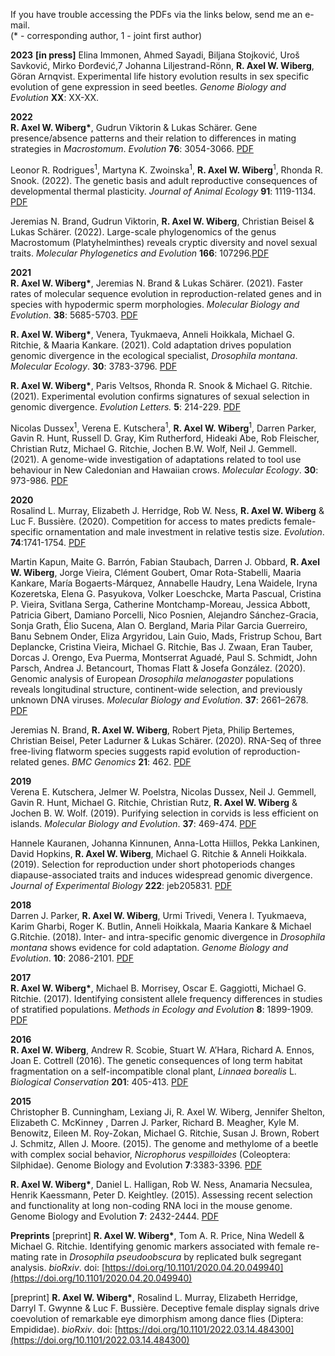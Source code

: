 
If you have trouble accessing the PDFs via the links below, send me an e-mail.  
(\* - corresponding author, 1 - joint first author)

**2023**
**\[in press\]** Elina Immonen, Ahmed Sayadi, Biljana Stojković, Uroš Savković, Mirko Đorđević,7 Johanna Liljestrand-Rönn, **R. Axel W. Wiberg**, Göran Arnqvist. Experimental life history evolution results in sex specific evolution of gene expression in seed beetles. *Genome Biology and Evolution* **XX**: XX-XX.

**2022**  
**R. Axel W. Wiberg\***, Gudrun Viktorin & Lukas Schärer. Gene presence/absence patterns and their relation to differences in mating strategies in *Macrostomum*. *Evolution* **76**: 3054-3066. [PDF](https://doi.org/10.1111/evo.14635)

Leonor R. Rodrigues<sup>1</sup>, Martyna K. Zwoinska<sup>1</sup>, **R. Axel W. Wiberg**<sup>1</sup>, Rhonda R. Snook. (2022). The genetic basis and adult reproductive consequences of developmental thermal plasticity. *Journal of Animal Ecology* **91**: 1119-1134. [PDF](https://besjournals.onlinelibrary.wiley.com/doi/epdf/10.1111/1365-2656.13664)

Jeremias N. Brand, Gudrun Viktorin, **R. Axel W. Wiberg**, Christian Beisel & Lukas Schärer. (2022). Large-scale phylogenomics of the genus Macrostomum (Platyhelminthes) reveals cryptic diversity and novel sexual traits. *Molecular Phylogenetics and Evolution* **166**: 107296.[PDF](https://doi.org/10.1016/j.ympev.2021.107296)


**2021**  
**R. Axel W. Wiberg\***, Jeremias N. Brand & Lukas Schärer. (2021). Faster rates of molecular sequence evolution in reproduction-related genes and in species with hypodermic sperm morphologies. *Molecular Biology and Evolution*. **38**: 5685-5703. [PDF](https://doi.org/10.1093/molbev/msab276)

**R. Axel W. Wiberg\***, Venera, Tyukmaeva, Anneli Hoikkala, Michael G. Ritchie, & Maaria Kankare. (2021). Cold adaptation drives population genomic divergence in the ecological specialist, *Drosophila montana*. *Molecular Ecology*. **30**: 3783-3796. [PDF](https://doi.org/10.1111/mec.16003)

**R. Axel W. Wiberg\***, Paris Veltsos, Rhonda R. Snook & Michael G. Ritchie. (2021). Experimental evolution confirms signatures of sexual selection in genomic divergence. *Evolution Letters.* **5**: 214-229. [PDF](https://doi.org/10.1002/evl3.220)

Nicolas Dussex<sup>1</sup>, Verena E. Kutschera<sup>1</sup>, **R. Axel W. Wiberg**<sup>1</sup>, Darren Parker, Gavin R. Hunt, Russell D. Gray, Kim Rutherford, Hideaki Abe, Rob Fleischer, Christian Rutz, Michael G. Ritchie, Jochen B.W. Wolf, Neil J. Gemmell. (2021). A genome-wide investigation of adaptations related to tool use behaviour in New Caledonian and Hawaiian crows. *Molecular Ecology*. **30**: 973-986. [PDF](https://doi.org/10.1111/mec.15775)


**2020**  
Rosalind L. Murray, Elizabeth J. Herridge, Rob W. Ness, **R. Axel W. Wiberg** & Luc F. Bussière. (2020). Competition for access to mates predicts female-specific ornamentation and male investment in relative testis size. *Evolution*. **74**:1741-1754. [PDF](https://doi.org/10.1111/evo.13986)

Martin Kapun, Maite G. Barrón, Fabian Staubach, Darren J. Obbard, **R. Axel W. Wiberg**, Jorge Vieira, Clément Goubert, Omar Rota-Stabelli, Maaria Kankare, María Bogaerts-Márquez, Annabelle Haudry, Lena Waidele, Iryna Kozeretska, Elena G. Pasyukova, Volker Loeschcke, Marta Pascual, Cristina P. Vieira, Svitlana Serga, Catherine Montchamp-Moreau, Jessica Abbott, Patricia Gibert, Damiano Porcelli, Nico Posnien, Alejandro Sánchez-Gracia, Sonja Grath, Élio Sucena, Alan O. Bergland, Maria Pilar Garcia Guerreiro, Banu Sebnem Onder, Eliza Argyridou, Lain Guio, Mads, Fristrup Schou, Bart Deplancke, Cristina Vieira, Michael G. Ritchie, Bas J. Zwaan, Eran Tauber, Dorcas J. Orengo, Eva Puerma, Montserrat Aguadé, Paul S. Schmidt, John Parsch, Andrea J. Betancourt, Thomas Flatt & Josefa González. (2020). Genomic analysis of European *Drosophila melanogaster* populations reveals longitudinal structure, continent-wide selection, and previously unknown DNA viruses. *Molecular Biology and Evolution*. **37**: 2661–2678. [PDF](https://doi.org/10.1093/molbev/msaa120)

Jeremias N. Brand, **R. Axel W. Wiberg**, Robert Pjeta, Philip Bertemes, Christian Beisel, Peter Ladurner & Lukas Schärer. (2020). RNA-Seq of three free-living flatworm species suggests rapid evolution of reproduction-related genes. *BMC Genomics* **21**: 462. [PDF](https://doi.org/10.1186/s12864-020-06862-x)


**2019**  
Verena E. Kutschera, Jelmer W. Poelstra, Nicolas Dussex, Neil J. Gemmell, Gavin R. Hunt, Michael G. Ritchie, Christian Rutz, **R. Axel W. Wiberg** & Jochen B. W. Wolf. (2019). Purifying selection in corvids is less efficient on islands. *Molecular Biology and Evolution*. **37**: 469-474. [PDF](https://doi.org/10.1093/molbev/msz233)

Hannele Kauranen, Johanna Kinnunen, Anna-Lotta Hiillos, Pekka Lankinen, David Hopkins, **R. Axel W. Wiberg**, Michael G. Ritchie & Anneli Hoikkala. (2019). Selection for reproduction under short photoperiods changes diapause-associated traits and induces widespread genomic divergence. *Journal of Experimental Biology* **222**: jeb205831. [PDF](10.1242/jeb.205831 )


**2018**  
Darren J. Parker, **R. Axel W. Wiberg**, Urmi Trivedi, Venera I. Tyukmaeva, Karim Gharbi, Roger K. Butlin, Anneli Hoikkala, Maaria Kankare & Michael G.Ritchie. (2018). Inter- and intra-specific genomic divergence in *Drosophila montana* shows evidence for cold adaptation. *Genome Biology and Evolution*. **10**: 2086-2101. [PDF](https://doi.org/10.1093/gbe/evy147)


**2017**  
**R. Axel W. Wiberg\***, Michael B. Morrisey, Oscar E. Gaggiotti, Michael G. Ritchie. (2017). Identifying consistent allele frequency differences in studies of stratified populations. *Methods in Ecology and Evolution* **8**: 1899-1909. [PDF]()


**2016**  
**R. Axel W. Wiberg**, Andrew R. Scobie, Stuart W. A’Hara, Richard A. Ennos, Joan E. Cottrell (2016). The genetic consequences of long term habitat fragmentation on a self-incompatible clonal plant, *Linnaea borealis* L. *Biological Conservation* **201**: 405-413. [PDF](https://doi.org/10.1111/2041-210X.12810)


**2015**  
Christopher B. Cunningham, Lexiang Ji, R. Axel W. Wiberg, Jennifer Shelton, Elizabeth C. McKinney , Darren J. Parker, Richard B. Meagher, Kyle M. Benowitz, Eileen M. Roy-Zokan, Michael G. Ritchie, Susan J. Brown, Robert J. Schmitz, Allen J. Moore. (2015). The genome and methylome of a beetle with complex social behavior, *Nicrophorus vespilloides* (Coleoptera: Silphidae). Genome Biology and Evolution **7**:3383-3396. [PDF](https://doi.org/10.1093/gbe/evv194)

**R. Axel W. Wiberg\***, Daniel L. Halligan, Rob W. Ness, Anamaria Necsulea, Henrik Kaessmann, Peter D. Keightley. (2015). Assessing recent selection and functionality at long non-coding RNA loci in the mouse genome. Genome Biology and Evolution **7**: 2432-2444. [PDF](https://doi.org/10.1093/gbe/evv155)

**Preprints**
\[preprint\] **R. Axel W. Wiberg\***, Tom A. R. Price, Nina Wedell & Michael G. Ritchie. Identifying genomic markers associated with female re-mating rate in *Drosophila pseudoobscura* by replicated bulk segregant analysis. *bioRxiv*. doi: [https://doi.org/10.1101/2020.04.20.049940](https://doi.org/10.1101/2020.04.20.049940)

\[preprint\] **R. Axel W. Wiberg\***, Rosalind L. Murray, Elizabeth Herridge, Darryl T. Gwynne & Luc F. Bussière. Deceptive female display signals drive coevolution of remarkable eye dimorphism among dance flies (Diptera: Empididae). *bioRxiv*. doi: [https://doi.org/10.1101/2022.03.14.484300](https://doi.org/10.1101/2022.03.14.484300) 



